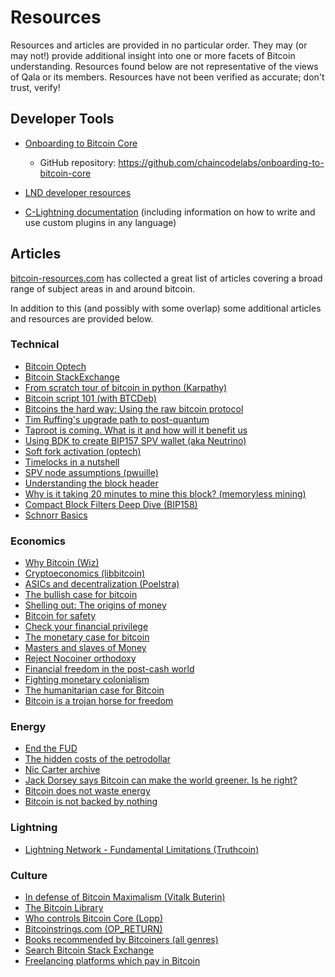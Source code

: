 # Resources

Resources and articles are provided in no particular order.
They may (or may not!) provide additional insight into one or more facets of Bitcoin understanding.
Resources found below are not representative of the views of Qala or its members.
Resources have not been verified as accurate; don't trust, verify!

## Developer Tools

* [Onboarding to Bitcoin Core](https://obc.256k1.dev/)
    * GitHub repository: <https://github.com/chaincodelabs/onboarding-to-bitcoin-core>

* [LND developer resources](https://github.com/Qala-Dev/course-materials.git)
* [C-Lightning documentation](https://lightning.readthedocs.io/) (including information on how to write and use custom plugins in any language)

## Articles

[bitcoin-resources.com](https://bitcoin-resources.com/articles/) has collected a great list of articles covering a broad range of subject areas in and around bitcoin.

In addition to this (and possibly with some overlap) some additional articles and resources are provided below.

### Technical

* [Bitcoin Optech](https://bitcoinops.org/en/topics/)
* [Bitcoin StackExchange](https://bitcoin.stackexchange.com/)
* [From scratch tour of bitcoin in python (Karpathy)](https://karpathy.github.io/2021/06/21/blockchain/)
* [Bitcoin script 101 (with BTCDeb)](https://bitcoindev.network/bitcoin-script-101/)
* [Bitcoins the hard way: Using the raw bitcoin protocol](https://www.righto.com/2014/02/bitcoins-hard-way-using-raw-bitcoin.html)
* [Tim Ruffing's upgrade path to post-quantum](https://gist.github.com/harding/bfd094ab488fd3932df59452e5ec753f)
* [Taproot is coming. What is it and how will it benefit us](https://bitcoinmagazine.com/technical/taproot-coming-what-it-and-how-it-will-benefit-bitcoin)
* [Using BDK to create BIP157 SPV wallet (aka Neutrino)](https://bitcoindevkit.org/blog/2021/06/using-bdk-to-create-bip157-spv-wallet-aka-neutrino/)
* [Soft fork activation (optech)](https://deploy-preview-531--bitcoinops.netlify.app/en/topics/soft-fork-activation/)
* [Timelocks in a nutshell](https://medium.com/@RobinHung/bitcoin-timelocks-in-a-nutshell-4c95aafc7a59)
* [SPV node assumptions (pwuille)](https://www.reddit.com/r/BitcoinBeginners/comments/3eq3y7/full_node_question/ctk4lnd/)
* [Understanding the block header](https://medium.com/fcats-blockchain-incubator/understanding-the-bitcoin-blockchain-header-a2b0db06b515)
* [Why is it taking 20 minutes to mine this block? (memoryless mining)](https://r6.ca/blog/20180225T160548Z.html)
* [Compact Block Filters Deep Dive (BIP158)](https://bitcoin-dev.blog/blog/bip158-deep-dive/)
* [Schnorr Basics](https://bitcoin-dev.blog/blog/schnorr-basics/)

### Economics

* [Why Bitcoin (Wiz)](https://medium.com/@wiz/why-bitcoin-359ada12629e)
* [Cryptoeconomics (libbitcoin)](https://github.com/libbitcoin/libbitcoin-system/wiki/Cryptoeconomics)
* [ASICs and decentralization (Poelstra)](https://download.wpsoftware.net/bitcoin/asic-faq.pdf)
* [The bullish case for bitcoin](https://vijayboyapati.medium.com/the-bullish-case-for-bitcoin-6ecc8bdecc1)
* [Shelling out: The origins of money](https://nakamotoinstitute.org/shelling-out/)
* [Bitcoin for safety](https://jameso.be/2019/08/24/bitcoin-is-for-this.html)
* [Check your financial privilege](https://bitcoinmagazine.com/culture/check-your-financial-privilege)
* [The monetary case for bitcoin](https://medium.com/coinmonks/the-monetary-case-for-bitcoin-778cd51ff272)
* [Masters and slaves of Money](https://breedlove22.medium.com/masters-and-slaves-of-money-255ecc93404f)
* [Reject Nocoiner orthodoxy](https://elaineou.com/2018/10/10/reject-nocoiner-orthodoxy/)
* [Financial freedom in the post-cash world](https://www.cato.org/cato-journal/spring/summer-2021/financial-freedom-privacy-post-cash-world#)
* [Fighting monetary colonialism](https://bitcoinmagazine.com/culture/bitcoin-a-currency-of-decolonization)
* [The humanitarian case for Bitcoin](https://bitcoinmagazine.com/culture/bitcoin-is-humanitarian-and-environmental)
* [Bitcoin is a trojan horse for freedom](https://bitcoinmagazine.com/culture/bitcoin-is-a-trojan-horse-for-freedom)

### Energy

* [End the FUD](https://endthefud.org/)
* [The hidden costs of the petrodollar](https://bitcoinmagazine.com/culture/the-hidden-costs-of-the-petrodollar)
* [Nic Carter archive](https://niccarter.info/)
* [Jack Dorsey says Bitcoin can make the world greener. Is he right?](https://nymag.com/intelligencer/2021/05/jack-dorsey-says-bitcoin-is-climate-friendly-is-he-right.html)
* [Bitcoin does not waste energy](https://unchained.com/blog/bitcoin-does-not-waste-energy/)
* [Bitcoin is not backed by nothing](https://unchained.com/blog/bitcoin-is-not-backed-by-nothing/)

### Lightning

* [Lightning Network - Fundamental Limitations (Truthcoin)](http://www.truthcoin.info/blog/lightning-limitations/)

### Culture

* [In defense of Bitcoin Maximalism (Vitalk Buterin)](https://vitalik.ca/general/2022/04/01/maximalist.html)
* [The Bitcoin Library](https://casebitcoin.com/library)
* [Who controls Bitcoin Core (Lopp)](https://blog.lopp.net/who-controls-bitcoin-core-/)
* [Bitcoinstrings.com (OP_RETURN)](https://bitcoinstrings.com/)
* [Books recommended by Bitcoiners (all genres)](https://www.bitcoinerbooks.com/)
* [Search Bitcoin Stack Exchange](https://bitcoin.stackexchange.com/search?q=%s)
* [Freelancing platforms which pay in Bitcoin](https://cointastical.medium.com/freelancing-platforms-which-pay-in-bitcoin-e38be56166df)
